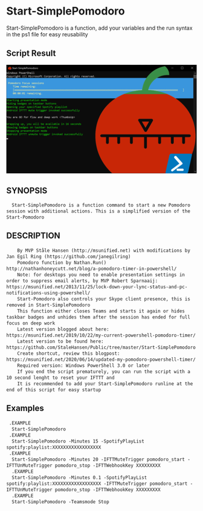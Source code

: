 # Start-SimplePomodoro

Start-SimplePomodoro is a function, add your variables and the run syntax in the ps1 file for easy reusability

## Script Result

![Start-SimplePomodoro](https://github.com/StaleHansen/Public/blob/master/Start-SimplePomodoro/Start-SimplePomodoro.PNG)

## SYNOPSIS
      Start-SimplePomodoro is a function command to start a new Pomodoro session with additional actions. This is a simplified version of the Start-Pomodoro 
## DESCRIPTION
        By MVP Ståle Hansen (http://msunified.net) with modifications by Jan Egil Ring (https://github.com/janegilring)
        Pomodoro function by Nathan.Run() http://nathanhoneycutt.net/blog/a-pomodoro-timer-in-powershell/
        Note: for desktops you need to enable presentation settings in order to suppress email alerts, by MVP Robert Sparnaaij: https://msunified.net/2013/11/25/lock-down-your-lync-status-and-pc-notifications-using-powershell/
        Start-Pomodoro also controls your Skype client presence, this is removed in Start-SimplePomodoro
        This function either closes Teams and starts it again or hides taskbar badges and unhides them after the session has ended for full focus on deep work
        Latest version blogged about here: https://msunified.net/2019/10/22/my-current-powershell-pomodoro-timer/
        Latest version to be found here: https://github.com/StaleHansen/Public/tree/master/Start-SimplePomodoro
        Create shortcut, review this blogpost: https://msunified.net/2020/06/14/updated-my-pomodoro-powershell-timer/ 
        Required version: Windows PowerShell 3.0 or later 
        If you end the script prematurely, you can run the script with a 10 second lenght to reset your IFTTT and 
        It is recommended to add your Start-SimplePomodoro runline at the end of this script for easy startup
  ## Examples      
     .EXAMPLE
      Start-SimplePomodoro
     .EXAMPLE
      Start-SimplePomodoro -Minutes 15 -SpotifyPlayList spotify:playlist:XXXXXXXXXXXXXXXXXX
     .EXAMPLE
      Start-SimplePomodoro -Minutes 20 -IFTTMuteTrigger pomodoro_start -IFTTUnMuteTrigger pomodoro_stop -IFTTWebhookKey XXXXXXXXX
      .EXAMPLE
      Start-SimplePomodoro -Minutes 0.1 -SpotifyPlayList spotify:playlist:XXXXXXXXXXXXXXXXXX -IFTTMuteTrigger pomodoro_start -IFTTUnMuteTrigger pomodoro_stop -IFTTWebhookKey XXXXXXXXX
      .EXAMPLE
      Start-SimplePomodoro -Teamsmode Stop

